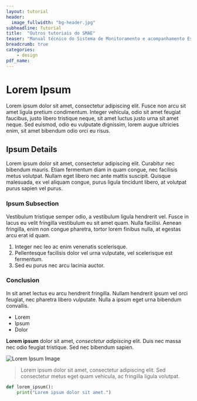 ```yaml
---
layout: tutorial
header:
  image_fullwidth: "bg-header.jpg"
subheadline: Tutorial
title:  "Outros tutoriais do SMAE"
teaser: "Manual técnico do Sistema de Monitoramento e acompanhamento Estratégico."
breadcrumb: true
categories:
    - design
pdf_name:
---
```

# Lorem Ipsum

Lorem ipsum dolor sit amet, consectetur adipiscing elit. Fusce non arcu sit amet ligula pretium condimentum. Integer vehicula, odio sit amet feugiat faucibus, justo libero tristique neque, sit amet luctus justo urna sit amet neque. Sed euismod, odio eu vulputate dignissim, lorem augue ultricies enim, sit amet bibendum odio orci eu risus.

## Ipsum Details

Lorem ipsum dolor sit amet, consectetur adipiscing elit. Curabitur nec bibendum mauris. Etiam fermentum diam in quam congue, nec facilisis metus volutpat. Nullam eget libero nec ante mattis suscipit. Quisque malesuada, ex vel aliquam congue, purus ligula tincidunt libero, at volutpat purus sapien vel purus.

### Ipsum Subsection

Vestibulum tristique semper odio, a vestibulum ligula hendrerit vel. Fusce in lacus eu velit fringilla vestibulum eu sit amet quam. Nulla facilisi. Aenean fringilla, enim non congue pharetra, tortor lorem finibus nulla, at egestas arcu erat id quam.

1. Integer nec leo ac enim venenatis scelerisque.
2. Pellentesque facilisis dolor vel urna vulputate, vel scelerisque est fermentum.
3. Sed eu purus nec arcu lacinia auctor.

### Conclusion

In sit amet lectus eu arcu hendrerit fringilla. Nullam hendrerit ipsum vel orci feugiat, nec pharetra libero vulputate. Nulla a ipsum eget urna bibendum convallis.

* Lorem
* Ipsum
* Dolor

**Lorem ipsum** dolor sit amet, *consectetur adipiscing* elit. Duis nec massa nec odio feugiat tristique. Sed nec bibendum sapien.

![Lorem Ipsum Image](https://via.placeholder.com/300)

> Lorem ipsum dolor sit amet, consectetur adipiscing elit. Sed consectetur metus eget quam vehicula, ac fringilla ligula volutpat.

```python
def lorem_ipsum():
    print("Lorem ipsum dolor sit amet.")




